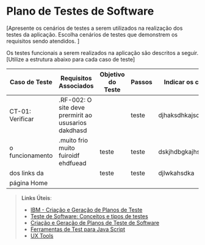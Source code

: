 # Plano de Testes de Software

[Apresente os cenários de testes a serem utilizados na realização dos testes da aplicação. Escolha cenários de testes que demonstrem os requisitos sendo atendidos. ]

Os testes funcionais a serem realizados na aplicação são descritos a seguir. [Utilize a estrutura abaixo para cada caso de teste]

|  Caso de Teste  | Requisitos Associados | Objetivo do Teste | Passos |Indicar os critérios de êxito | Responsável |
|      ---        |           ---         |          ---      |   ---  |          ---                 |      ---    |
|CT-01: Verificar | .RF-002: O site deve prermirit ao ususarios dakdhasd  |                   |teste   |djhaksdhkajsdhkashd           |             |
|o funcionamento  | .muito frio muito fuiroidf ehdfuead  |teste              |teste   |dskjhdbgkajhsdbkajhsdbkasdda  |dsakjdladad  |
|dos links da     |   |teste              |teste   |djlwkahsdka                   |dajhedddwjda |
|página Home      |                 |                   |        |




 
> **Links Úteis**:
> - [IBM - Criação e Geração de Planos de Teste](https://www.ibm.com/developerworks/br/local/rational/criacao_geracao_planos_testes_software/index.html)
> -  [Teste de Software: Conceitos e tipos de testes](https://blog.onedaytesting.com.br/teste-de-software/)
> - [Criação e Geração de Planos de Teste de Software](https://www.ibm.com/developerworks/br/local/rational/criacao_geracao_planos_testes_software/index.html)
> - [Ferramentas de Test para Java Script](https://geekflare.com/javascript-unit-testing/)
> - [UX Tools](https://uxdesign.cc/ux-user-research-and-user-testing-tools-2d339d379dc7)
